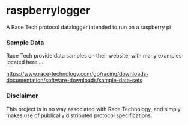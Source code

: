 # raspberrylogger
A Race Tech protocol datalogger intended to run on a raspberry pi

### Sample Data
Race Tech provide data samples on their website, with many examples located here ...

https://www.race-technology.com/gb/racing/downloads-documentation/software-downloads/sample-data-sets


### Disclaimer
This project is in no way associated with Race Technology, and simply makes use of publically distributed protocol specifications.
